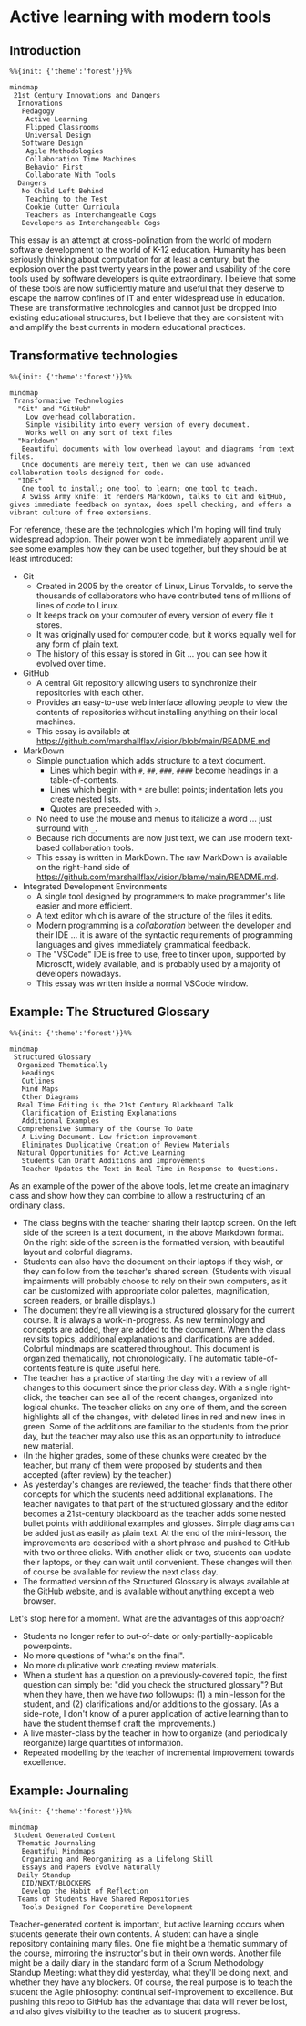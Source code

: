 # Active learning with modern tools

## Introduction

```mermaid
%%{init: {'theme':'forest'}}%%

mindmap
 21st Century Innovations and Dangers
  Innovations
   Pedagogy
    Active Learning
    Flipped Classrooms
    Universal Design
   Software Design
    Agile Methodologies
    Collaboration Time Machines
    Behavior First
    Collaborate With Tools
  Dangers
   No Child Left Behind
    Teaching to the Test
    Cookie Cutter Curricula 
    Teachers as Interchangeable Cogs
   Developers as Interchangeable Cogs
```

This essay is an attempt at cross-polination from the world of modern software development to the world of K-12 education.
Humanity has been seriously thinking about computation for at least a century, but the explosion over the past twenty years in the power and usability of the core tools used by software developers is quite extraordinary.
I believe that some of these tools are now sufficiently mature and useful that they deserve to escape the narrow confines of IT and enter widespread use in education.
These are transformative technologies and cannot just be dropped into existing educational structures, but I believe that they are consistent with and amplify the best currents in modern educational practices.

## Transformative technologies

```mermaid
%%{init: {'theme':'forest'}}%%

mindmap
 Transformative Technologies
  "Git" and "GitHub"
    Low overhead collaboration. 
    Simple visibility into every version of every document.
    Works well on any sort of text files
  "Markdown"
   Beautiful documents with low overhead layout and diagrams from text files.
   Once documents are merely text, then we can use advanced collaboration tools designed for code.
  "IDEs"
   One tool to install; one tool to learn; one tool to teach.
   A Swiss Army knife: it renders Markdown, talks to Git and GitHub, gives immediate feedback on syntax, does spell checking, and offers a vibrant culture of free extensions.
```

For reference, these are the technologies which I'm hoping will find truly widespread adoption. Their power won't be immediately apparent until we see some examples how they can be used together, but they should be at least introduced: 

* Git
  * Created in 2005 by the creator of Linux, Linus Torvalds, to serve the thousands of collaborators who have contributed tens of millions of lines of code to Linux.
  * It keeps track on your computer of every version of every file it stores.
  * It was originally used for computer code, but it works equally well for any form of plain text.
  * The history of this essay is stored in Git ... you can see how it evolved over time.
* GitHub
  * A central Git repository allowing users to synchronize their repositories with each other.
  * Provides an easy-to-use web interface allowing people to view the contents of repositories without installing anything on their local machines.
  * This essay is available at <https://github.com/marshallflax/vision/blob/main/README.md>
* MarkDown
  * Simple punctuation which adds structure to a text document.
    * Lines which begin with `#`, `##`, `###`, `####` become headings in a table-of-contents.
    * Lines which begin with `*` are bullet points; indentation lets you create nested lists.
    * Quotes are preceeded with `>`.
  * No need to use the mouse and menus to italicize a word ... just surround with `_`.
  * Because rich documents are now just text, we can use modern text-based collaboration tools.
  * This essay is written in MarkDown. The raw MarkDown is available on the right-hand side of <https://github.com/marshallflax/vision/blame/main/README.md>.
* Integrated Development Environments
  * A single tool designed by programmers to make programmer's life easier and more efficient.
  * A text editor which is aware of the structure of the files it edits.
  * Modern programming is a *collaboration* between the developer and their IDE ... it is aware of the syntactic requirements of programming languages and gives immediately grammatical feedback.
  * The "VSCode" IDE is free to use, free to tinker upon, supported by Microsoft, widely available, and is probably used by a majority of developers nowadays.
  * This essay was written inside a normal VSCode window.

## Example: The Structured Glossary

```mermaid
%%{init: {'theme':'forest'}}%%

mindmap
 Structured Glossary
  Organized Thematically
   Headings
   Outlines
   Mind Maps
   Other Diagrams
  Real Time Editing is the 21st Century Blackboard Talk
   Clarification of Existing Explanations
   Additional Examples
  Comprehensive Summary of the Course To Date
   A Living Document. Low friction improvement.
   Eliminates Duplicative Creation of Review Materials
  Natural Opportunities for Active Learning
   Students Can Draft Additions and Improvements
   Teacher Updates the Text in Real Time in Response to Questions.
```

As an example of the power of the above tools, let me create an imaginary class and show how they can combine to allow a restructuring of an ordinary class.

* The class begins with the teacher sharing their laptop screen.  On the left side of the screen is a text document, in the above Markdown format.  On the right side of the screen is the formatted version, with beautiful layout and colorful diagrams.
* Students can also have the document on their laptops if they wish, or they can follow from the teacher's shared screen.
  (Students with visual impairments will probably choose to rely on their own computers, as it can be customized with appropriate color palettes, magnification, screen readers, or braille displays.)
* The document they're all viewing is a structured glossary for the current course.
  It is always a work-in-progress.
  As new terminology and concepts are added, they are added to the document.
  When the class revisits topics, additional explanations and clarifications are added.
  Colorful mindmaps are scattered throughout.
  This document is organized thematically, not chronologically.
  The automatic table-of-contents feature is quite useful here.
* The teacher has a practice of starting the day with a review of all changes to this document since the prior class day.
  With a single right-click, the teacher can see all of the recent changes, organized into logical chunks.
  The teacher clicks on any one of them, and the screen highlights all of the changes, with deleted lines in red and new lines in green.
  Some of the additions are familiar to the students from the prior day, but the teacher may also use this as an opportunity to introduce new material.
* (In the higher grades, some of these chunks were created by the teacher, but many of them were proposed by students and then accepted (after review) by the teacher.)
* As yesterday's changes are reviewed, the teacher finds that there other concepts for which the students need additional explanations.
  The teacher navigates to that part of the structured glossary and the editor becomes a 21st-century blackboard as the teacher adds some nested bullet points with additional examples and glosses.
  Simple diagrams can be added just as easily as plain text.
  At the end of the mini-lesson, the improvements are described with a short phrase and pushed to GitHub with two or three clicks.
  With another click or two, students can update their laptops, or they can wait until convenient.
  These changes will then of course be available for review the next class day.
* The formatted version of the Structured Glossary is always available at the GitHub website, and is available without anything except a web browser.

Let's stop here for a moment.
What are the advantages of this approach?

* Students no longer refer to out-of-date or only-partially-applicable powerpoints.
* No more questions of "what's on the final".
* No more duplicative work creating review materials.
* When a student has a question on a previously-covered topic, the first question can simply be: "did you check the structured glossary"?
  But when they have, then we have *two* followups: (1) a mini-lesson for the student, and (2) clarifications and/or additions to the glossary.
  (As a side-note, I don't know of a purer application of active learning than to have the student themself draft the improvements.)
* A live master-class by the teacher in how to organize (and periodically reorganize) large quantities of information.
* Repeated modelling by the teacher of incremental improvement towards excellence.

## Example: Journaling

```mermaid
%%{init: {'theme':'forest'}}%%

mindmap
 Student Generated Content
  Thematic Journaling 
   Beautiful Mindmaps
   Organizing and Reorganizing as a Lifelong Skill
   Essays and Papers Evolve Naturally
  Daily Standup
   DID/NEXT/BLOCKERS
   Develop the Habit of Reflection
  Teams of Students Have Shared Repositories
   Tools Designed For Cooperative Development
```

Teacher-generated content is important, but active learning occurs when students generate their own contents.
A student can have a single repository containing many files. One file might be a thematic summary of the course, mirroring the instructor's but in their own words.
Another file might be a daily diary in the standard form of a Scrum Methodology Standup Meeting: what they did yesterday, what they'll be doing next, and whether they have any blockers.
Of course, the real purpose is to teach the student the Agile philosophy: continual self-improvement to excellence.
But pushing this repo to GitHub has the advantage that data will never be lost, and also gives visibility to the teacher as to student progress.